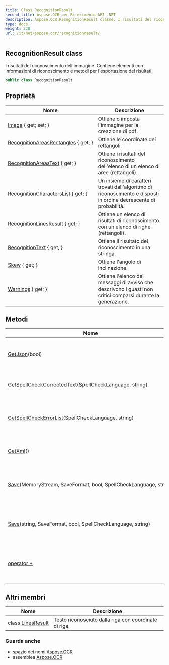 ```yaml
---
title: Class RecognitionResult
second_title: Aspose.OCR per Riferimento API .NET
description: Aspose.OCR.RecognitionResult classe. I risultati del riconoscimento dellimmagine. Contiene elementi con informazioni di riconoscimento e metodi per lesportazione dei risultati.
type: docs
weight: 220
url: /it/net/aspose.ocr/recognitionresult/
---
```

## RecognitionResult class

I risultati del riconoscimento dell'immagine. Contiene elementi con informazioni di riconoscimento e metodi per l'esportazione dei risultati.

```csharp
public class RecognitionResult
```

## Proprietà

| Nome | Descrizione |
| --- | --- |
| [Image](../../aspose.ocr/recognitionresult/image/) { get; set; } | Ottiene o imposta l'immagine per la creazione di pdf. |
| [RecognitionAreasRectangles](../../aspose.ocr/recognitionresult/recognitionareasrectangles/) { get; } | Ottiene le coordinate dei rettangoli. |
| [RecognitionAreasText](../../aspose.ocr/recognitionresult/recognitionareastext/) { get; } | Ottiene i risultati del riconoscimento dell'elenco di un elenco di aree (rettangoli). |
| [RecognitionCharactersList](../../aspose.ocr/recognitionresult/recognitioncharacterslist/) { get; } | Un insieme di caratteri trovati dall'algoritmo di riconoscimento e disposti in ordine decrescente di probabilità. |
| [RecognitionLinesResult](../../aspose.ocr/recognitionresult/recognitionlinesresult/) { get; } | Ottiene un elenco di risultati di riconoscimento con un elenco di righe (rettangoli). |
| [RecognitionText](../../aspose.ocr/recognitionresult/recognitiontext/) { get; } | Ottiene il risultato del riconoscimento in una stringa. |
| [Skew](../../aspose.ocr/recognitionresult/skew/) { get; } | Ottiene l'angolo di inclinazione. |
| [Warnings](../../aspose.ocr/recognitionresult/warnings/) { get; } | Ottiene l'elenco dei messaggi di avviso che descrivono i guasti non critici comparsi durante la generazione. |

## Metodi

| Nome | Descrizione |
| --- | --- |
| [GetJson](../../aspose.ocr/recognitionresult/getjson/)(bool) | Forma la stringa JSON con i risultati del riconoscimento. |
| [GetSpellCheckCorrectedText](../../aspose.ocr/recognitionresult/getspellcheckcorrectedtext/)(SpellCheckLanguage, string) | Corregge il testo (sostituisce le parole errate). |
| [GetSpellCheckErrorList](../../aspose.ocr/recognitionresult/getspellcheckerrorlist/)(SpellCheckLanguage, string) | Trova le parole errate con l'ortografia suggerita per un determinato testo di input. |
| [GetXml](../../aspose.ocr/recognitionresult/getxml/)() | Modulo stringa XML con risultati di riconoscimento. |
| [Save](../../aspose.ocr/recognitionresult/save/#save)(MemoryStream, SaveFormat, bool, SpellCheckLanguage, string) | Salva il documento come testo normale, PDF o documento Microsoft Word. |
| [Save](../../aspose.ocr/recognitionresult/save/#save_1)(string, SaveFormat, bool, SpellCheckLanguage, string) | Salva il documento come testo normale, PDF o documento Microsoft Word. |
| [operator +](../../aspose.ocr/recognitionresult/op_addition/) | Per completare il risultato completo dai frammenti riconosciuti (righe). |

## Altri membri

| Nome | Descrizione |
| --- | --- |
| class [LinesResult](recognitionresult.linesresult/) | Testo riconosciuto dalla riga con coordinate di riga. |

### Guarda anche

* spazio dei nomi [Aspose.OCR](../../aspose.ocr/)
* assemblea [Aspose.OCR](../../)



